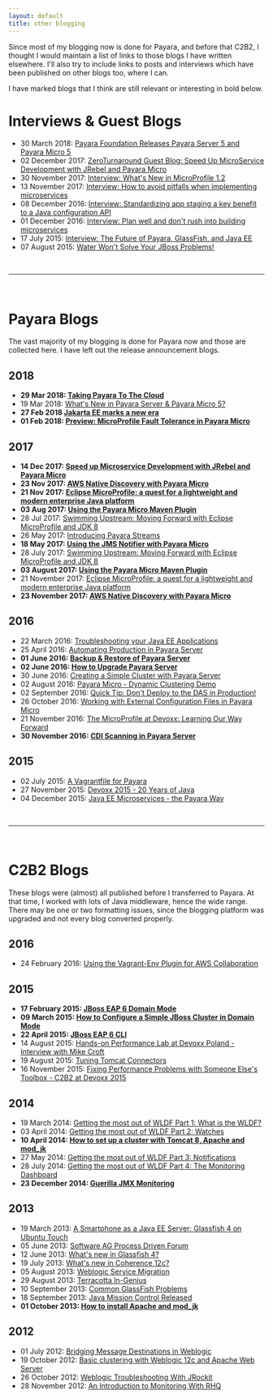 ```yaml
---
layout: default
title: other blogging
---
```



Since most of my blogging now is done for Payara, and before that C2B2, I thought I would maintain a list of links to those blogs I have written elsewhere. I'll also try to include links to posts and interviews which have been published on other blogs too, where I can.

I have marked blogs that I think are still relevant or interesting in bold below.

# Interviews & Guest Blogs
* 30 March 2018: [Payara Foundation Releases Payara Server 5 and Payara Micro 5](https://www.infoq.com/news/2018/03/payara-releases-version-5)
* 02 December 2017: [ZeroTurnaround Guest Blog: Speed Up MicroService Development with JRebel and Payara Micro](https://zeroturnaround.com/rebellabs/speed-up-microservice-development-with-jrebel-and-payara-micro/)
* 30 November 2017: [Interview: What's New in MicroProfile 1.2](https://www.infoq.com/news/2017/11/whats-new-in-microprofile-1-2)
* 13 November 2017: [Interview: How to avoid pitfalls when implementing microservices](http://searchmicroservices.techtarget.com/feature/How-to-avoid-pitfalls-when-implementing-microservices)
* 08 December 2016: [Interview: Standardizing app staging a key benefit to a Java configuration API](http://www.theserverside.com/video/Standardizing-app-staging-a-key-benefit-to-a-Java-configuration-API)
* 01 December 2016: [Interview: Plan well and don't rush into building microservices](http://searchmicroservices.techtarget.com/video/Plan-well-and-dont-rush-into-building-microservices-Java-pro-says)
* 17 July 2015: [Interview: The Future of Payara, GlassFish, and Java EE](https://www.voxxed.com/2015/08/interview-the-future-of-payara-glassfish-and-java-ee/)
* 07 August 2015: [Water Won't Solve Your JBoss Problems!](https://www.voxxed.com/2015/08/water-wont-solve-your-jboss-problems/)

&nbsp;

----  

&nbsp;

# Payara Blogs
The vast majority of my blogging is done for Payara now and those are collected here. I have left out the release announcement blogs.

## 2018
* **29 Mar 2018: [Taking Payara To The Cloud](https://blog.payara.fish/-taking-payara-to-the-cloud)**
* 19 Mar 2018: [What's New in Payara Server & Payara Micro 5?](http://blog.payara.fish/whats-new-in-payara-server-payara-micro-5)
* **27 Feb 2018 [Jakarta EE marks a new era](http://blog.payara.fish/jakarta-ee-marks-a-new-era)**
* **01 Feb 2018: [Preview: MicroProfile Fault Tolerance in Payara Micro](http://blog.payara.fish/preview-microprofile-fault-tolerance-in-payara-micro)**

## 2017
* **14 Dec 2017: [Speed up Microservice Development with JRebel and Payara Micro](http://blog.payara.fish/speed-up-microservice-development-with-jrebel-and-payara-micro)**
* **23 Nov 2017: [AWS Native Discovery with Payara Micro](http://blog.payara.fish/aws-native-discovery-with-payara-micro)**
* **21 Nov 2017: [Eclipse MicroProfile: a quest for a lightweight and modern enterprise Java platform](http://blog.payara.fish/eclipse-microprofile-a-quest-for-a-lightweight-and-modern-enterprise-java-platform)**
* **03 Aug 2017: [Using the Payara Micro Maven Plugin](http://blog.payara.fish/using-the-payara-micro-maven-plugin)**
* 28 Jul 2017: [Swimming Upstream: Moving Forward with Eclipse MicroProfile and JDK 8](http://blog.payara.fish/swimming-upstream-moving-forward-with-eclipse-microprofile-and-jdk-8)
* 26 May 2017: [Introducing Payara Streams](http://blog.payara.fish/introducing-payara-server-streams)
* **18 May 2017: [Using the JMS Notifier with Payara Micro](http://blog.payara.fish/using-the-jms-notifier-with-payara-micro)**
* 28 July 2017: [Swimming Upstream: Moving Forward with Eclipse MicroProfile and JDK 8](http://blog.payara.fish/swimming-upstream-moving-forward-with-eclipse-microprofile-and-jdk-8)
* **03 August 2017: [Using the Payara Micro Maven Plugin](http://blog.payara.fish/using-the-payara-micro-maven-plugin)**
* 21 November 2017: [Eclipse MicroProfile: a quest for a lightweight and modern enterprise Java platform](http://blog.payara.fish/eclipse-microprofile-a-quest-for-a-lightweight-and-modern-enterprise-java-platform)
* **23 November 2017: [AWS Native Discovery with Payara Micro](http://blog.payara.fish/aws-native-discovery-with-payara-micro)**

## 2016
* 22 March 2016: [Troubleshooting your Java EE Applications](http://blog.payara.fish/troubleshooting-your-java-ee-applications)
* 25 April 2016: [Automating Production in Payara Server](http://blog.payara.fish/automating-production-in-payara-server)
* **01 June 2016: [Backup & Restore of Payara Server](http://blog.payara.fish/backup-restore-of-payara-server)**
* **02 June 2016: [How to Upgrade Payara Server](http://blog.payara.fish/how-to-upgrade-payara-server)**
* 30 June 2016: [Creating a Simple Cluster with Payara Server](http://blog.payara.fish/creating-a-simple-cluster-with-payara-server)
* 02 August 2016: [Payara Micro - Dynamic Clustering Demo](http://blog.payara.fish/payara-micro-dynamic-clustering-demo)
* 02 September 2016: [Quick Tip: Don't Deploy to the DAS in Production!](http://blog.payara.fish/payara-server-in-production-quick-tip)
* 26 October 2016: [Working with External Configuration Files in Payara Micro](http://blog.payara.fish/working-with-external-configuration-files-in-payara-micro)
* 21 November 2016: [The MicroProfile at Devoxx: Learning Our Way Forward](http://blog.payara.fish/the-microprofile-at-devoxx-learning-our-way-forward)
* **30 November 2016: [CDI Scanning in Payara Server](http://blog.payara.fish/cdi-scanning-in-payara-server)**

## 2015
* 02 July 2015: [A Vagrantfile for Payara](http://blog.payara.fish/a-vagrantfile-for-payara-server)
* 27 November 2015: [Devoxx 2015 - 20 Years of Java](http://blog.payara.fish/devoxx-2015-20-years-of-java)
* 04 December 2015: [Java EE Microservices - the Payara Way](http://blog.payara.fish/java-ee-microservices-the-payara-way)

&nbsp;

----  

&nbsp;

# C2B2 Blogs
These blogs were (almost) all published before I transferred to Payara. At that time, I worked with lots of Java middleware, hence the wide range. There may be one or two formatting issues, since the blogging platform was upgraded and not every blog converted properly.

## 2016
* 24 February 2016: [Using the Vagrant-Env Plugin for AWS Collaboration](https://www.c2b2.co.uk/middleware-blog/using-the-vagrant-env-plugin-for-aws-collaboration.php)

## 2015
* **17 February 2015: [JBoss EAP 6 Domain Mode](https://www.c2b2.co.uk/middleware-blog/jboss-eap-6-domain-mode.php)**
* **09 March 2015: [How to Configure a Simple JBoss Cluster in Domain Mode](https://www.c2b2.co.uk/middleware-blog/how-to-configure-a-simple-jboss-cluster-in-domain-mode.php)**
* **22 April 2015: [JBoss EAP 6 CLI](https://www.c2b2.co.uk/middleware-blog/jboss-eap-6-cli.php)**
* 14 August 2015: [Hands-on Performance Lab at Devoxx Poland - Interview with Mike Croft](https://www.c2b2.co.uk/middleware-blog/hands-on-performance-lab-at-devoxx-poland-interview-with-mike-croft.php)
* 19 August 2015: [Tuning Tomcat Connectors](https://www.c2b2.co.uk/middleware-blog/tuning-tomcat-connectors.php)
* 16 November 2015: [Fixing Performance Problems with Someone Else's Toolbox - C2B2 at Devoxx 2015](https://www.c2b2.co.uk/middleware-blog/fixing-performance-problems-with-someone-elses-toolbox.php)

## 2014
* 19 March 2014: [Getting the most out of WLDF Part 1: What is the WLDF?](https://www.c2b2.co.uk/middleware-blog/getting-the-most-out-of-wldf-part-1-what-is-the-wldf.php)
* 03 April 2014: [Getting the most out of WLDF Part 2: Watches](https://www.c2b2.co.uk/middleware-blog/getting-the-most-out-of-wldf-part-2-watches.php)
* **10 April 2014: [How to set up a cluster with Tomcat 8, Apache and mod_jk](https://www.c2b2.co.uk/middleware-blog/how-to-set-up-a-cluster-with-tomcat-8-apache-and-mod-jk.php)**
* 27 May 2014: [Getting the most out of WLDF Part 3: Notifications](https://www.c2b2.co.uk/middleware-blog/getting-the-most-out-of-wldf-part-3-notifications.php)
* 28 July 2014: [Getting the most out of WLDF Part 4: The Monitoring Dashboard](https://www.c2b2.co.uk/middleware-blog/getting-the-most-out-of-wldf-part-4-the-monitoring-dashboard.php)
* **23 December 2014: [Guerilla JMX Monitoring](https://www.c2b2.co.uk/middleware-blog/guerilla-jmx-monitoring.php)**

## 2013
* 19 March 2013: [A Smartphone as a Java EE Server: Glassfish 4 on Ubuntu Touch](https://www.c2b2.co.uk/middleware-blog/a-smartphone-as-a-jee-server-glassfish-4-on-ubuntu-touch.php)
* 05 June 2013: [Software AG Process Driven Forum](https://www.c2b2.co.uk/middleware-blog/software-ag-process-driven-forum.php)
* 12 June 2013: [What's new in Glassfish 4?](https://www.c2b2.co.uk/middleware-blog/whats-new-in-glassfish-4.php)
* 19 July 2013: [What's new in Coherence 12c?](https://www.c2b2.co.uk/middleware-blog/whats-new-in-coherence-12c.php)
* 05 August 2013: [Weblogic Service Migration](https://www.c2b2.co.uk/middleware-blog/weblogic-service-migration.php)
* 29 August 2013: [Terracotta In-Genius](https://www.c2b2.co.uk/middleware-blog/terracotta-in-genius.php)
* 10 September 2013: [Common GlassFish Problems](https://www.c2b2.co.uk/middleware-blog/common-glassfish-problems.php)
* 18 September 2013: [Java Mission Control Released](https://www.c2b2.co.uk/middleware-blog/java-mission-control-released.php)
* **01 October 2013: [How to install Apache and mod\_jk](https://www.c2b2.co.uk/middleware-blog/how-to-install-apache-and-mod-jk.php)**

## 2012
* 01 July 2012: [Bridging Message Destinations in Weblogic](https://www.c2b2.co.uk/middleware-blog/bridging-message-destinations-in-weblogic.php)
* 19 October 2012: [Basic clustering with Weblogic 12c and Apache Web Server](https://www.c2b2.co.uk/middleware-blog/basic-clustering-with-weblogic-12c-and-apache-web-server.php)
* 26 October 2012: [Weblogic Troubleshooting With JRockit](https://www.c2b2.co.uk/middleware-blog/weblogic-troubleshooting-with-jrockit.php)
* 28 November 2012: [An Introduction to Monitoring With RHQ](https://www.c2b2.co.uk/middleware-blog/an-introduction-to-monitoring-with-rhq.php)

